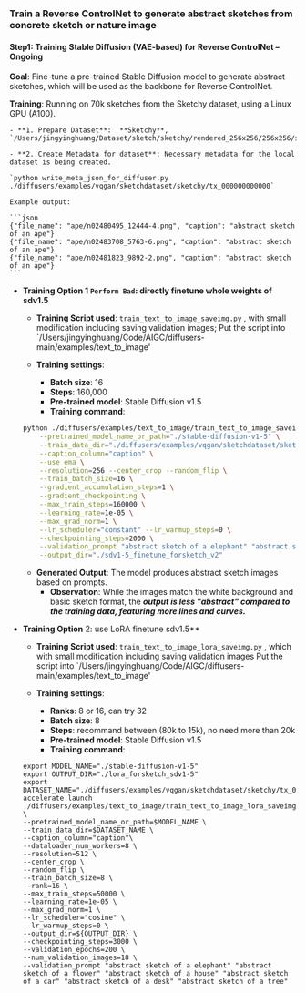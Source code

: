 
### Train a Reverse ControlNet to generate abstract sketches from concrete sketch or nature image

#### **Step1: Training Stable Diffusion (VAE-based) for Reverse ControlNet** – Ongoing

**Goal**: Fine-tune a pre-trained Stable Diffusion model to generate abstract sketches, which will be used as the backbone for Reverse ControlNet.
  
**Training**: Running on 70k sketches from the Sketchy dataset, using a Linux GPU (A100).

    - **1. Prepare Dataset**:  **Sketchy**, `/Users/jingyinghuang/Dataset/sketch/sketchy/rendered_256x256/256x256/sketch/tx_000000000000`
  
    - **2. Create Metadata for dataset**: Necessary metadata for the local dataset is being created.
    
    `python write_meta_json_for_diffuser.py ./diffusers/examples/vqgan/sketchdataset/sketchy/tx_000000000000`
    
    Example output:
    
    ```json
    {"file_name": "ape/n02480495_12444-4.png", "caption": "abstract sketch of an ape"}
    {"file_name": "ape/n02483708_5763-6.png", "caption": "abstract sketch of an ape"}
    {"file_name": "ape/n02481823_9892-2.png", "caption": "abstract sketch of an ape"}
    ```
- **Training Option 1 `Perform Bad`: directly finetune whole weights of sdv1.5**
    
    - **Training Script used**: `train_text_to_image_saveimg.py` , with small modification including saving validation images; 
         Put the script into `/Users/jingyinghuang/Code/AIGC/diffusers-main/examples/text_to_image'
    
    - **Training settings**:
      - **Batch size**: 16
      - **Steps**: 160,000
      - **Pre-trained model**: Stable Diffusion v1.5
      - **Training command**:
    
    ```bash
    python ./diffusers/examples/text_to_image/train_text_to_image_saveimg.py \
        --pretrained_model_name_or_path="./stable-diffusion-v1-5" \
        --train_data_dir="./diffusers/examples/vqgan/sketchdataset/sketchy/tx_000000000000" \
        --caption_column="caption" \
        --use_ema \
        --resolution=256 --center_crop --random_flip \
        --train_batch_size=16 \
        --gradient_accumulation_steps=1 \
        --gradient_checkpointing \
        --max_train_steps=160000 \
        --learning_rate=1e-05 \
        --max_grad_norm=1 \
        --lr_scheduler="constant" --lr_warmup_steps=0 \
        --checkpointing_steps=2000 \
        --validation_prompt "abstract sketch of a elephant" "abstract sketch of a flower" "abstract sketch of a house" \
        --output_dir="./sdv1-5_finetune_forsketch_v2"
    ```

  - **Generated Output**: The model produces abstract sketch images based on prompts.
      - **Observation**: While the images match the white background and basic sketch format, the ***output is less "abstract" compared to the training data, featuring more lines and curves.***

- **Training Option** 2: use LoRA finetune sdv1.5**
    - **Training Script used**: `train_text_to_image_lora_saveimg.py` , which with small modification including saving validation images
         Put the script into `/Users/jingyinghuang/Code/AIGC/diffusers-main/examples/text_to_image'

    - **Training settings**:
      - **Ranks**: 8 or 16, can try 32
      - **Batch size**: 8
      - **Steps**: recommand between (80k to 15k), no need more than 20k
      - **Pre-trained model**: Stable Diffusion v1.5
      - **Training command**:

    ```shell
    export MODEL_NAME="./stable-diffusion-v1-5"
    export OUTPUT_DIR="./lora_forsketch_sdv1-5"
    export DATASET_NAME="./diffusers/examples/vqgan/sketchdataset/sketchy/tx_000000000000"
    accelerate launch ./diffusers/examples/text_to_image/train_text_to_image_lora_saveimg.py \
    --pretrained_model_name_or_path=$MODEL_NAME \
    --train_data_dir=$DATASET_NAME \
    --caption_column="caption"\
    --dataloader_num_workers=8 \
    --resolution=512 \
    --center_crop \
    --random_flip \
    --train_batch_size=8 \
    --rank=16 \
    --max_train_steps=50000 \
    --learning_rate=1e-05 \
    --max_grad_norm=1 \
    --lr_scheduler="cosine" \
    --lr_warmup_steps=0 \
    --output_dir=${OUTPUT_DIR} \
    --checkpointing_steps=3000 \
    --validation_epochs=200 \
    --num_validation_images=18 \
    --validation_prompt "abstract sketch of a elephant" "abstract sketch of a flower" "abstract sketch of a house" "abstract sketch of a car" "abstract sketch of a desk" "abstract sketch of a tree"
    ```